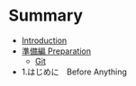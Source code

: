 # Summary

* [Introduction](README.md)
* [準備編 Preparation](preparation.md)
   * [Git](using-git.md)
* 1.はじめに　Before Anything

